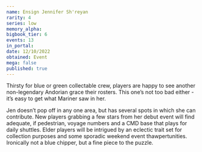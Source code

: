 ```yaml
---
name: Ensign Jennifer Sh'reyan
rarity: 4
series: low
memory_alpha:
bigbook_tier: 6
events: 13
in_portal:
date: 12/10/2022
obtained: Event
mega: false
published: true
---
```


Thirsty for blue or green collectable crew, players are happy to see another non-legendary Andorian grace their rosters. This one’s not too bad either - it’s easy to get what Mariner saw in her.

Jen doesn’t pop off in any one area, but has several spots in which she can contribute. New players grabbing a few stars from her debut event will find adequate, if pedestrian, voyage numbers and a CMD base that plays for daily shuttles. Elder players will be intrigued by an eclectic trait set for collection purposes and some sporadic weekend event thawpertunities. Ironically not a blue chipper, but a fine piece to the puzzle.
